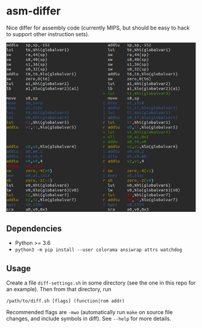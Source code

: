 # asm-differ

Nice differ for assembly code (currently MIPS, but should be easy to hack to support other instruction sets).

![](screenshot.png)

## Dependencies

- Python >= 3.6
- `python3 -m pip install --user colorama ansiwrap attrs watchdog`

## Usage

Create a file `diff-settings.sh` in some directory (see the one in this repo for an example). Then from that directory, run

```
/path/to/diff.sh [flags] (function|rom addr)
```

Recommended flags are `-mwo` (automatically run `make` on source file changes, and include symbols in diff). See `--help` for more details.

